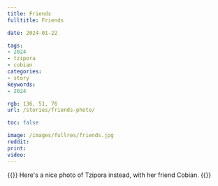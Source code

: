 ```yaml
---
title: Friends
fulltitle: Friends

date: 2024-01-22

tags:
- 2024
- tzipora
- cobian
categories:
- story
keywords:
- 2024

rgb: 136, 51, 76
url: /stories/friends-photo/

toc: false

image: /images/fullres/friends.jpg
reddit:
print:
video:
---
```

{{<hint caption>}}
Here's a nice photo of Tzipora instead, with her friend Cobian.
{{</hint>}}